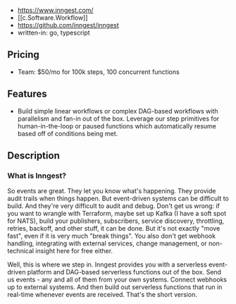 
- https://www.inngest.com/
- [[c.Software.Workflow]] 
- https://github.com/inngest/inngest
- written-in: go, typescript

## Pricing

- Team: $50/mo for 100k steps, 100 concurrent functions

## Features

- Build simple linear workflows or complex DAG-based workflows with parallelism and fan-in out of the box. Leverage our step primitives for human-in-the-loop or paused functions which automatically resume based off of conditions being met.

## Description

### What is Inngest?

So events are great. They let you know what's happening. They provide audit trails when things happen. But event-driven systems can be difficult to build. And they're very difficult to audit and debug. Don't get us wrong: if you want to wrangle with Terraform, maybe set up Kafka (I have a soft spot for NATS), build your publishers, subscribers, service discovery, throttling, retries, backoff, and other stuff, it can be done. But it's not exactly "move fast", even if it is very much "break things". You also don't get webhook handling, integrating with external services, change management, or non-technical insight here for free either.

Well, this is where we step in. Inngest provides you with a serverless event-driven platform and DAG-based serverless functions out of the box. Send us events - any and all of them from your own systems. Connect webhooks up to external systems. And then build out serverless functions that run in real-time whenever events are received. That's the short version.